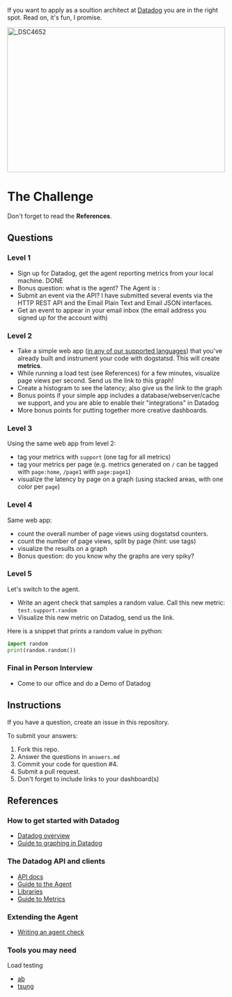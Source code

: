 If you want to apply as a soultion architect at [Datadog](http://datadog.com) you are in the right spot. Read on, it's fun, I promise.

<a href="http://www.flickr.com/photos/alq666/10125225186/" title="The view from our roofdeck">
<img src="http://farm6.staticflickr.com/5497/10125225186_825bfdb929.jpg" width="500" height="332" alt="_DSC4652"></a>

# The Challenge

Don't forget to read the **References**.

## Questions

### Level 1

* Sign up for Datadog, get the agent reporting metrics from your local machine. DONE
* Bonus question: what is the agent? The Agent is : 
* Submit an event via the API?  I have submitted several events via the HTTP REST API and the Email Plain Text and Email JSON interfaces. 
* Get an event to appear in your email inbox (the email address you signed up for the account with)

### Level 2

* Take a simple web app ([in any of our supported languages](http://docs.datadoghq.com/libraries/)) that you've already built and instrument your code with dogstatsd. This will create **metrics**.
* While running a load test (see References) for a few minutes, visualize page views per second. Send us the link to this graph!
* Create a histogram to see the latency; also give us the link to the graph
* Bonus points if your simple app includes a database/webserver/cache we support, and you are able to enable their "integrations" in Datadog
* More bonus points for putting together more creative dashboards.

### Level 3

Using the same web app from level 2:
* tag your metrics with `support` (one tag for all metrics)
* tag your metrics per page (e.g. metrics generated on `/` can be tagged with `page:home`, `/page1` with  `page:page1`)
* visualize the latency by page on a graph (using stacked areas, with one color per `page`)

### Level 4

Same web app:
* count the overall number of page views using dogstatsd counters.
* count the number of page views, split by page (hint: use tags)
* visualize the results on a graph
* Bonus question: do you know why the graphs are very spiky?
 
### Level 5

Let's switch to the agent.

* Write an agent check that samples a random value. Call this new metric: `test.support.random`
* Visualize this new metric on Datadog, send us the link.

Here is a snippet that prints a random value in python:

```python
import random
print(random.random())
```

### Final in Person Interview
* Come to our office and do a Demo of Datadog 


## Instructions
If you have a question, create an issue in this repository.

To submit your answers:

1. Fork this repo.
2. Answer the questions in `answers.md`
3. Commit your code for question #4.
4. Submit a pull request.
5. Don't forget to include links to your dashboard(s)

## References

### How to get started with Datadog

* [Datadog overview](http://docs.datadoghq.com/overview/)
* [Guide to graphing in Datadog](http://docs.datadoghq.com/graphing/)

### The Datadog API and clients

* [API docs](http://docs.datadoghq.com/api)
* [Guide to the Agent](http://docs.datadoghq.com/guides/basic_agent_usage/)
* [Libraries](http://docs.datadoghq.com/libraries/)
* [Guide to Metrics](http://docs.datadoghq.com/guides/metrics/)

### Extending the Agent

* [Writing an agent check](http://docs.datadoghq.com/guides/agent_checks/)

### Tools you may need

Load testing
* [ab](https://httpd.apache.org/docs/2.2/programs/ab.html)
* [tsung](http://tsung.erlang-projects.org/user_manual.html#htoc2)
